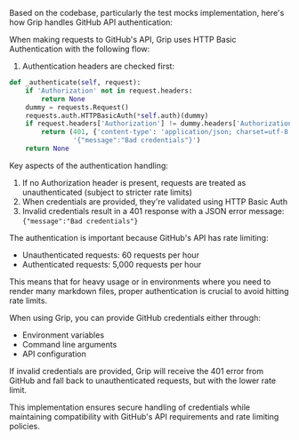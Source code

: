 
Based on the codebase, particularly the test mocks implementation, here's how Grip handles GitHub API authentication:

When making requests to GitHub's API, Grip uses HTTP Basic Authentication with the following flow:

1. Authentication headers are checked first:

```python:tests/mocks.py
def _authenticate(self, request):
    if 'Authorization' not in request.headers:
        return None
    dummy = requests.Request()
    requests.auth.HTTPBasicAuth(*self.auth)(dummy)
    if request.headers['Authorization'] != dummy.headers['Authorization']:
        return (401, {'content-type': 'application/json; charset=utf-8'},
                '{"message":"Bad credentials"}')
    return None
```

Key aspects of the authentication handling:

1. If no Authorization header is present, requests are treated as unauthenticated (subject to stricter rate limits)
2. When credentials are provided, they're validated using HTTP Basic Auth
3. Invalid credentials result in a 401 response with a JSON error message: `{"message":"Bad credentials"}`

The authentication is important because GitHub's API has rate limiting:
- Unauthenticated requests: 60 requests per hour
- Authenticated requests: 5,000 requests per hour

This means that for heavy usage or in environments where you need to render many markdown files, proper authentication is crucial to avoid hitting rate limits.

When using Grip, you can provide GitHub credentials either through:
- Environment variables
- Command line arguments
- API configuration

If invalid credentials are provided, Grip will receive the 401 error from GitHub and fall back to unauthenticated requests, but with the lower rate limit.

This implementation ensures secure handling of credentials while maintaining compatibility with GitHub's API requirements and rate limiting policies.
